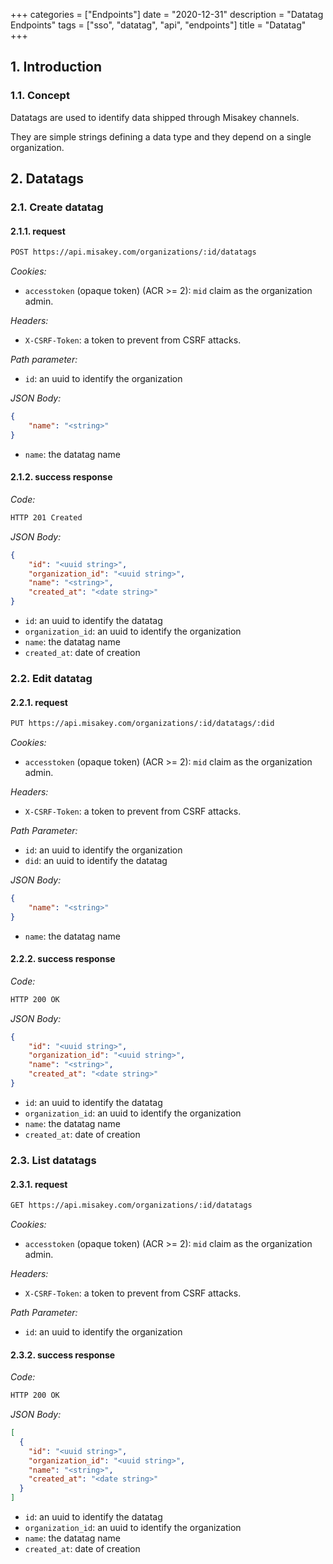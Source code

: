 +++
categories = ["Endpoints"]
date = "2020-12-31"
description = "Datatag Endpoints"
tags = ["sso", "datatag", "api", "endpoints"]
title = "Datatag"
+++

## 1. Introduction

### 1.1. Concept

Datatags are used to identify data shipped through Misakey channels.

They are simple strings defining a data type and they depend on a single organization.

## 2. Datatags

### 2.1. Create datatag

#### 2.1.1. request

```bash
POST https://api.misakey.com/organizations/:id/datatags
```

_Cookies:_
- `accesstoken` (opaque token) (ACR >= 2): `mid` claim as the organization admin.

_Headers:_
- `X-CSRF-Token`: a token to prevent from CSRF attacks.

_Path parameter:_
- `id`: an uuid to identify the organization

_JSON Body:_
```json
{
    "name": "<string>"
}
```

- `name`: the datatag name

#### 2.1.2. success response

_Code:_
```bash
HTTP 201 Created
```

_JSON Body:_
```json
{
    "id": "<uuid string>",
    "organization_id": "<uuid string>",
    "name": "<string>",
    "created_at": "<date string>"
}
```

- `id`: an uuid to identify the datatag
- `organization_id`: an uuid to identify the organization
- `name`: the datatag name
- `created_at`: date of creation

### 2.2. Edit datatag

#### 2.2.1. request

```bash
PUT https://api.misakey.com/organizations/:id/datatags/:did
```

_Cookies:_
- `accesstoken` (opaque token) (ACR >= 2): `mid` claim as the organization admin.

_Headers:_
- `X-CSRF-Token`: a token to prevent from CSRF attacks.

_Path Parameter:_
- `id`: an uuid to identify the organization
- `did`: an uuid to identify the datatag

_JSON Body:_
```json
{
    "name": "<string>"
}
```

- `name`: the datatag name

#### 2.2.2. success response

_Code:_
```bash
HTTP 200 OK
```

_JSON Body:_
```json
{
    "id": "<uuid string>",
    "organization_id": "<uuid string>",
    "name": "<string>",
    "created_at": "<date string>"
}
```

- `id`: an uuid to identify the datatag
- `organization_id`: an uuid to identify the organization
- `name`: the datatag name
- `created_at`: date of creation

### 2.3. List datatags

#### 2.3.1. request

```bash
GET https://api.misakey.com/organizations/:id/datatags
```

_Cookies:_
- `accesstoken` (opaque token) (ACR >= 2): `mid` claim as the organization admin.

_Headers:_
- `X-CSRF-Token`: a token to prevent from CSRF attacks.

_Path Parameter:_
- `id`: an uuid to identify the organization

#### 2.3.2. success response

_Code:_
```bash
HTTP 200 OK
```

_JSON Body:_
```json
[
  {
    "id": "<uuid string>",
    "organization_id": "<uuid string>",
    "name": "<string>",
    "created_at": "<date string>"
  }
]
```

- `id`: an uuid to identify the datatag
- `organization_id`: an uuid to identify the organization
- `name`: the datatag name
- `created_at`: date of creation

